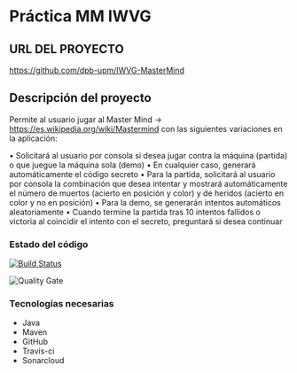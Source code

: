 # Práctica MM IWVG

## URL DEL PROYECTO

https://github.com/dpb-upm/IWVG-MasterMind

## Descripción del proyecto

Permite al usuario jugar al Master Mind -> https://es.wikipedia.org/wiki/Mastermind con las siguientes variaciones en la aplicación: 

• Solicitará al usuario por consola si desea jugar contra la máquina (partida) o que juegue la máquina sola (demo) 
• En cualquier caso, generará automáticamente el código secreto 
• Para la partida, solicitará al usuario por consola la combinación que desea intentar y mostrará automáticamente el número de muertos (acierto en posición y color) y de heridos (acierto en color y no en posición) 
• Para la demo, se generarán intentos automáticos aleatoriamente 
• Cuando termine la partida tras 10 intentos fallidos o victoria al coincidir el intento con el secreto, preguntará si desea continuar


### Estado del código

[![Build Status](https://travis-ci.org/dpb-upm/IWVG-MasterMind.svg?branch=develop)](https://travis-ci.org/dpb-upm/IWVG-MasterMind)

![Quality Gate](https://sonarcloud.io/api/project_badges/measure?project=es.upm.miw%3AIWVG-MasterMind&metric=alert_status)


### Tecnologías necesarias
* Java
* Maven
* GitHub
* Travis-ci
* Sonarcloud
